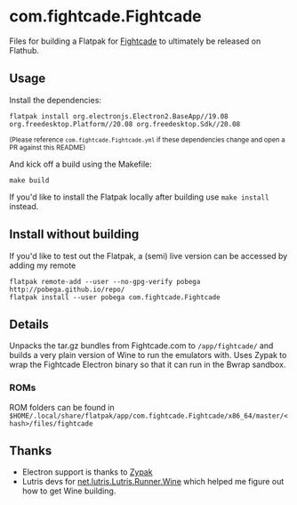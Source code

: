 # com.fightcade.Fightcade

Files for building a Flatpak for [Fightcade](https://www.fightcade.com/) to ultimately be released on Flathub.

## Usage

Install the dependencies:
```
flatpak install org.electronjs.Electron2.BaseApp//19.08 org.freedesktop.Platform//20.08 org.freedesktop.Sdk//20.08
```
<sup>(Please reference `com.fightcade.Fightcade.yml` if these dependencies change and open a PR against this README)</sup>

And kick off a build using the Makefile:
```
make build
```

If you'd like to install the Flatpak locally after building use `make install` instead.

## Install without building

If you'd like to test out the Flatpak, a (semi) live version can be accessed by adding my remote

```
flatpak remote-add --user --no-gpg-verify pobega http://pobega.github.io/repo/
flatpak install --user pobega com.fightcade.Fightcade
```

## Details
Unpacks the tar.gz bundles from Fightcade.com to `/app/fightcade/` and builds a very plain version of Wine to run the emulators with.
Uses Zypak to wrap the Fightcade Electron binary so that it can run in the Bwrap sandbox.

### ROMs
ROM folders can be found in `$HOME/.local/share/flatpak/app/com.fightcade.Fightcade/x86_64/master/<hash>/files/fightcade`

## Thanks
* Electron support is thanks to [Zypak](https://github.com/refi64/zypak)
* Lutris devs for [net.lutris.Lutris.Runner.Wine](https://github.com/flathub/net.lutris.Lutris.Runner.Wine) which helped me figure out how to get Wine building.
